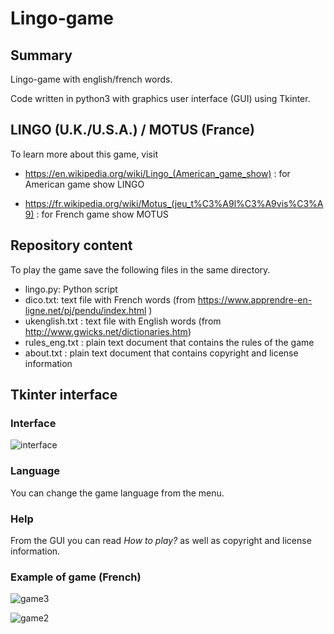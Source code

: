 
# Lingo-game

## Summary 

Lingo-game with english/french words.

Code written in python3 with graphics user interface (GUI) using Tkinter.

## LINGO (U.K./U.S.A.) / MOTUS (France)

To learn more about this game, visit
* https://en.wikipedia.org/wiki/Lingo_(American_game_show) : for American game show LINGO

* https://fr.wikipedia.org/wiki/Motus_(jeu_t%C3%A9l%C3%A9vis%C3%A9) : for French game show MOTUS 

## Repository content 

To play the game save the following files in the same directory.
* lingo.py: Python script
* dico.txt: text file with French words (from https://www.apprendre-en-ligne.net/pj/pendu/index.html )
* ukenglish.txt : text file with English words (from http://www.gwicks.net/dictionaries.htm)
* rules_eng.txt : plain text document that contains the rules of the game
* about.txt : plain text document that contains copyright and license information

## Tkinter interface

### Interface

![interface](https://user-images.githubusercontent.com/82372483/120931807-85dae580-c6f3-11eb-8643-6035602924d9.png)

### Language
You can change the game language from the menu.

### Help

From the GUI you can read *How to play?* as well as copyright and license information.

### Example of game (French)

![game3](https://user-images.githubusercontent.com/82372483/120931833-94c19800-c6f3-11eb-9137-db1cfed276a6.png)

![game2](https://user-images.githubusercontent.com/82372483/120931844-9ab77900-c6f3-11eb-88f6-7ee6a1a6c137.png)
